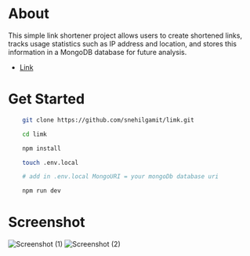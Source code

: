 # About

This simple link shortener project allows users to create shortened links, tracks usage statistics such as IP address and location, and stores this information in a MongoDB database for future analysis.
- [Link](https://limk.site)

# Get Started

```bash
    git clone https://github.com/snehilgamit/limk.git

    cd limk

    npm install

    touch .env.local

    # add in .env.local MongoURI = your mongoDb database uri

    npm run dev
```
# Screenshot

![Screenshot (1)](https://limk.site/screenshot01.png)
![Screenshot (2)](https://limk.site/screenshot02.png)


